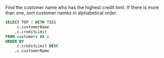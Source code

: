 Find the customer name who has the highest credit limit. If there is more than one, sort customer names in alphabetical order.
```sql
SELECT TOP 1 WITH TIES
     c.customerName
    ,c.creditLimit
FROM customers AS c
ORDER BY
     c.creditLimit DESC
    ,c.customerName
```
